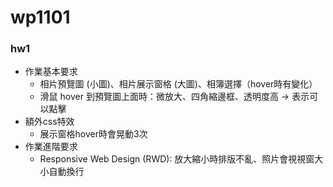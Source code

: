 # wp1101
### hw1
- 作業基本要求
  - 相片預覽圖 (小圖)、相片展示窗格 (大圖)、相簿選擇（hover時有變化）
  - 滑鼠 hover 到預覽圖上面時：微放大、四角縮邊框、透明度高 -> 表示可以點擊
- 額外css特效
  - 展示窗格hover時會晃動3次 
- 作業進階要求
  - Responsive Web Design (RWD): 放大縮小時排版不亂、照片會視視窗大小自動換行
